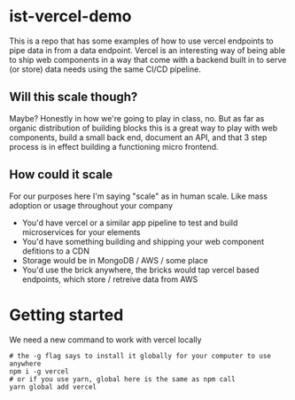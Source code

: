 # ist-vercel-demo

This is a repo that has some examples of how to use vercel endpoints to pipe data in from a data endpoint.
Vercel is an interesting way of being able to ship web components in a way that come with a backend
built in to serve (or store) data needs using the same CI/CD pipeline.

## Will this scale though?
Maybe? Honestly in how we're going to play in class, no. But as far as organic distribution of building blocks
this is a great way to play with web components, build a small back end, document an API, and that 3 step process
is in effect building a functioning micro frontend.

## How could it scale
For our purposes here I'm saying "scale" as in human scale. Like mass adoption or usage throughout your company
- You'd have vercel or a similar app pipeline to test and build microservices for your elements
- You'd have something building and shipping your web component defitions to a CDN
- Storage would be in MongoDB / AWS / some place
- You'd use the brick anywhere, the bricks would tap vercel based endpoints, which store / retreive data from AWS

# Getting started
We need a new command to work with vercel locally
```
# the -g flag says to install it globally for your computer to use anywhere
npm i -g vercel
# or if you use yarn, global here is the same as npm call
yarn global add vercel
```
